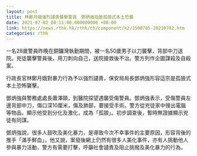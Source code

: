```yaml
---
layout: post
title: 林鄭月娥強烈譴責襲擊警員　鄧炳強指是孤狼式本土恐襲
date: 2021-07-02 08:11:00.000000000 +08:00
link: https://news.rthk.hk/rthk/ch/component/k2/1598785-20210702.htm
categories: rthk
---
```


一名28歲警員昨晚在銅鑼灣執勤期間，被一名50歲男子以刀襲擊，背部中刀送院。兇徒襲擊警員後，用刀刺向自己，送院搶救後不治。警方列作企圖謀殺及自殺案。

行政長官林鄭月娥對暴力行為予以強烈譴責，保安局局長鄧炳強形容這宗是孤狼式本土恐怖襲擊。

鄧炳強與警務處處長蕭澤頤，到醫院探望遇襲受傷警員。鄧炳強表示，受傷警員左邊背部中刀，傷口深10厘米，傷及肺部，要接受手術。警方從兇徒家中搜出電腦等物品，顯示他受到分化及激化，成為「孤狼」。初步調查後，暫時無證據顯示兇徒有同謀。

鄧炳強說，很多人鼓吹及美化暴力，是導致今次不幸事件的主要原因，形容背後的推手「滿手鮮血」。他又說，案發後網上仍然有很多人美化事件，亦有人挑動他人參與暴力活動，警方有需要打擊，呼籲社會譴責及阻止挑撥及美化暴力的行為。
